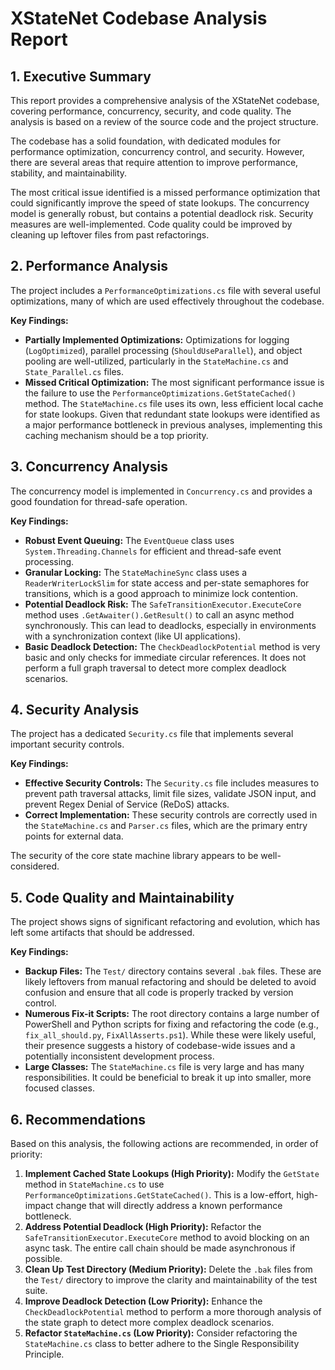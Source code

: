 # XStateNet Codebase Analysis Report

## 1. Executive Summary

This report provides a comprehensive analysis of the XStateNet codebase, covering performance, concurrency, security, and code quality. The analysis is based on a review of the source code and the project structure.

The codebase has a solid foundation, with dedicated modules for performance optimization, concurrency control, and security. However, there are several areas that require attention to improve performance, stability, and maintainability.

The most critical issue identified is a missed performance optimization that could significantly improve the speed of state lookups. The concurrency model is generally robust, but contains a potential deadlock risk. Security measures are well-implemented. Code quality could be improved by cleaning up leftover files from past refactorings.

## 2. Performance Analysis

The project includes a `PerformanceOptimizations.cs` file with several useful optimizations, many of which are used effectively throughout the codebase.

**Key Findings:**

*   **Partially Implemented Optimizations:** Optimizations for logging (`LogOptimized`), parallel processing (`ShouldUseParallel`), and object pooling are well-utilized, particularly in the `StateMachine.cs` and `State_Parallel.cs` files.
*   **Missed Critical Optimization:** The most significant performance issue is the failure to use the `PerformanceOptimizations.GetStateCached()` method. The `StateMachine.cs` file uses its own, less efficient local cache for state lookups. Given that redundant state lookups were identified as a major performance bottleneck in previous analyses, implementing this caching mechanism should be a top priority.

## 3. Concurrency Analysis

The concurrency model is implemented in `Concurrency.cs` and provides a good foundation for thread-safe operation.

**Key Findings:**

*   **Robust Event Queuing:** The `EventQueue` class uses `System.Threading.Channels` for efficient and thread-safe event processing.
*   **Granular Locking:** The `StateMachineSync` class uses a `ReaderWriterLockSlim` for state access and per-state semaphores for transitions, which is a good approach to minimize lock contention.
*   **Potential Deadlock Risk:** The `SafeTransitionExecutor.ExecuteCore` method uses `.GetAwaiter().GetResult()` to call an async method synchronously. This can lead to deadlocks, especially in environments with a synchronization context (like UI applications).
*   **Basic Deadlock Detection:** The `CheckDeadlockPotential` method is very basic and only checks for immediate circular references. It does not perform a full graph traversal to detect more complex deadlock scenarios.

## 4. Security Analysis

The project has a dedicated `Security.cs` file that implements several important security controls.

**Key Findings:**

*   **Effective Security Controls:** The `Security.cs` file includes measures to prevent path traversal attacks, limit file sizes, validate JSON input, and prevent Regex Denial of Service (ReDoS) attacks.
*   **Correct Implementation:** These security controls are correctly used in the `StateMachine.cs` and `Parser.cs` files, which are the primary entry points for external data.

The security of the core state machine library appears to be well-considered.

## 5. Code Quality and Maintainability

The project shows signs of significant refactoring and evolution, which has left some artifacts that should be addressed.

**Key Findings:**

*   **Backup Files:** The `Test/` directory contains several `.bak` files. These are likely leftovers from manual refactoring and should be deleted to avoid confusion and ensure that all code is properly tracked by version control.
*   **Numerous Fix-it Scripts:** The root directory contains a large number of PowerShell and Python scripts for fixing and refactoring the code (e.g., `fix_all_should.py`, `FixAllAsserts.ps1`). While these were likely useful, their presence suggests a history of codebase-wide issues and a potentially inconsistent development process.
*   **Large Classes:** The `StateMachine.cs` file is very large and has many responsibilities. It could be beneficial to break it up into smaller, more focused classes.

## 6. Recommendations

Based on this analysis, the following actions are recommended, in order of priority:

1.  **Implement Cached State Lookups (High Priority):** Modify the `GetState` method in `StateMachine.cs` to use `PerformanceOptimizations.GetStateCached()`. This is a low-effort, high-impact change that will directly address a known performance bottleneck.
2.  **Address Potential Deadlock (High Priority):** Refactor the `SafeTransitionExecutor.ExecuteCore` method to avoid blocking on an async task. The entire call chain should be made asynchronous if possible.
3.  **Clean Up Test Directory (Medium Priority):** Delete the `.bak` files from the `Test/` directory to improve the clarity and maintainability of the test suite.
4.  **Improve Deadlock Detection (Low Priority):** Enhance the `CheckDeadlockPotential` method to perform a more thorough analysis of the state graph to detect more complex deadlock scenarios.
5.  **Refactor `StateMachine.cs` (Low Priority):** Consider refactoring the `StateMachine.cs` class to better adhere to the Single Responsibility Principle.
